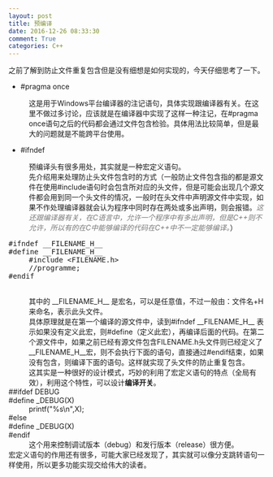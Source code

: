 ```yaml
---
layout: post
title: 预编译
date: 2016-12-26 08:33:30
comment: True
categories: C++
---
```



<span></span>
<div><span>之前了解到防止文件重复包含但是没有细想是如何实现的，今天仔细思考了一下。</span></div>
<ul>
<li><span>#pragma once</span></li></ul>
<div style="margin-left:40px"><span>这是用于Windows平台编译器的注记语句，具体实现跟编译器有关。在这里不做过多讨论，应该就是在编译器中实现了这样一种注记，在#pragma once语句之后的代码都会通过文件包含检验。具体用法比较简单，但是最大的问题就是不能跨平台使用。</span></div>
<ul>
<li><span>#ifndef</span></li></ul>
<div style="margin-left:40px"><span>预编译头有很多用处，其实就是一种宏定义语句。</span></div>
<div style="margin-left:40px"><span>先介绍用来处理防止头文件包含时的方式（一般防止文件包含指的都是源文件在使用#include语句时会包含所对应的头文件，但是可能会出现几个源文件都会用到同一个头文件的情况，一般时在头文件中声明源文件中实现，如果不作处理编译器就会认为程序中同时存在两处或多出声明，则会报错。<span style="color:#797979"><em>这还跟编译器有关，在C语言中，允许一个程序中有多出声明，但是C&#43;&#43;则不允许，所以有的在C中能够编译的代码在C&#43;&#43;中不一定能够编译。</em></span>）</span></div>
<div>
<div></div>
<pre class="cpp" name="code"><span>#ifndef __FILENAME_H__</span><div><span>#define __FILENAME_H__</span></div><div style="margin-left: 40px;"><span>#include &lt;FILENAME.h&gt;</span></div><div style="margin-left: 40px;"><span>//programme;</span></div><div><span>#endif</span></div></pre>
<div>&nbsp;</div>
<div></div>
</div>
<div style="margin-left:40px">其中的 __FILENAME_H__ 是宏名，可以是任意&#20540;，不过一般由：文件名&#43;H 来命名，表示此头文件。</div>
<div style="margin-left:40px">具体原理就是在第一个编译的源文件中，读到#ifndef __FILENAME_H__ 表示如果没有定义此宏，则#define（定义此宏），再编译后面的代码。在第二个源文件中，如果之前已经有源文件包含FILENAME.h头文件则已经定义了__FILENAME_H__宏，则不会执行下面的语句，直接通过#endif结束，如果没有包含，则编译下面的语句。这样就实现了头文件的防止重复包含。</div>
<div style="margin-left:40px">这其实是一种很好的设计模式，巧妙的利用了宏定义语句的特点（全局有效），利用这个特性，可以设计<strong>编译开关</strong>。</div>
<div style="">
<div>##ifdef DEBUG</div>
<div>#define _DEBUG(X)</div>
<div style="margin-left:40px">printf(&quot;%s\n&quot;,X);</div>
<div>#else</div>
<div>#define _DEBUG(X)</div>
<div>#endif</div>
</div>
<div style="margin-left:40px">这个用来控制调试版本（debug）和发行版本（release）很方便。</div>
<div>宏定义语句的作用还有很多，可能大家已经发现了，其实就可以像分支跳转语句一样使用，所以更多功能实现交给伟大的读者。</div>
<br>
<br>
